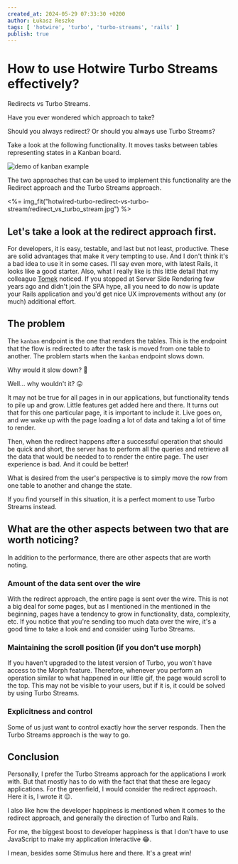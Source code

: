 ```yaml
---
created_at: 2024-05-29 07:33:30 +0200
author: Łukasz Reszke
tags: [ 'hotwire', 'turbo', 'turbo-streams', 'rails' ]
publish: true
---
```


# How to use Hotwire Turbo Streams effectively?

Redirects vs Turbo Streams.

Have you ever wondered which approach to take?

Should you always redirect? Or should you always use Turbo Streams?

Take a look at the following functionality. It moves tasks between tables representing states in a Kanban board.

<div class="not-prose">
<img src="https://arkency-images.s3.eu-central-1.amazonaws.com/hotwired-turbo-redirect-vs-turbo-stream/demo.gif" alt="demo of kanban example"></img>
</div>

The two approaches that can be used to implement this functionality are the Redirect approach and the Turbo Streams approach.

<%= img_fit("hotwired-turbo-redirect-vs-turbo-stream/redirect_vs_turbo_stream.jpg") %>

## Let's take a look at the redirect approach first.

For developers, it is easy, testable, and last but not least, productive.
These are solid advantages that make it very tempting to use. And I don't think it's a bad idea to use it in some cases. I'll say even more, with latest Rails, it looks like a good starter.
Also, what I really like is this little detail that my colleague [Tomek](https://blog.arkency.com/authors/tomasz-stolarczyk/) noticed. If you stopped at Server Side Rendering
few years ago and didn't join the SPA hype, all you need to do now is update your Rails application and you'd get nice UX
improvements without any (or much) additional effort.

## The problem

The `kanban` endpoint is the one that renders the tables. This is the endpoint that the flow is redirected to after
the task is moved from one table to another.
The problem starts when the `kanban` endpoint slows down.

Why would it slow down? 🤔

Well... why wouldn't it? 😛

It may not be true for all pages in
in our applications, but functionality tends to pile up and grow. Little features get added here and there. It turns out
that for this one particular page, it is important to include it. Live goes on, and we wake up with the page loading a lot of data and taking a lot of time to render.

Then, when the redirect happens after a successful operation that should be quick and short,
the server has to perform all the queries and retrieve all the data that would be needed to
to render the entire page. The user experience is bad. And it could be better!

What is desired from the user's perspective is to simply
move the row from one table to another and change the state.

If you find yourself in this situation, it is a perfect moment to use Turbo Streams instead.

## What are the other aspects between two that are worth noticing?

In addition to the performance, there are other aspects that are worth noting.

### Amount of the data sent over the wire

With the redirect approach, the entire page is sent over the wire. This is not a big deal for some pages, but as I mentioned in the
mentioned in the beginning, pages have a tendency to grow in functionality, data, complexity, etc.
If you notice that you're sending too much data over the wire, it's a good time to take a look and
and consider using Turbo Streams.

### Maintaining the scroll position (if you don't use morph)

If you haven't upgraded to the latest version of Turbo, you won't have access to the Morph feature.
Therefore, whenever you perform an operation similar to what happened in our little gif, the page would scroll to the top.
This may not be visible to your users, but if it is, it could be solved by using Turbo Streams.

### Explicitness and control

Some of us just want to control exactly how the server responds. Then the Turbo Streams approach is the way to go.

## Conclusion

Personally, I prefer the Turbo Streams approach for the applications I work with. But that mostly has to do with the fact that
that these are legacy applications. For the greenfield, I would consider the redirect approach. Here it is, I wrote it
😉.

I also like how the developer happiness is mentioned when it comes to the redirect approach, and generally the
direction of Turbo and Rails.

For me, the biggest boost to developer happiness is that I don't have to use JavaScript to make my application
interactive 😂.

I mean, besides some Stimulus here and there. It's a great win!
